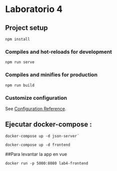# Laboratorio 4
## Project setup
```
npm install
```

### Compiles and hot-reloads for development
```
npm run serve
```

### Compiles and minifies for production
```
npm run build
```

### Customize configuration
See [Configuration Reference](https://cli.vuejs.org/config/).

## Ejecutar docker-compose :

```
docker-compose up -d json-server´
```
```
docker-compose up -d frontend
```
##Para levantar la app en vue
```
docker run -p 5000:8080 lab4-frontend
```
